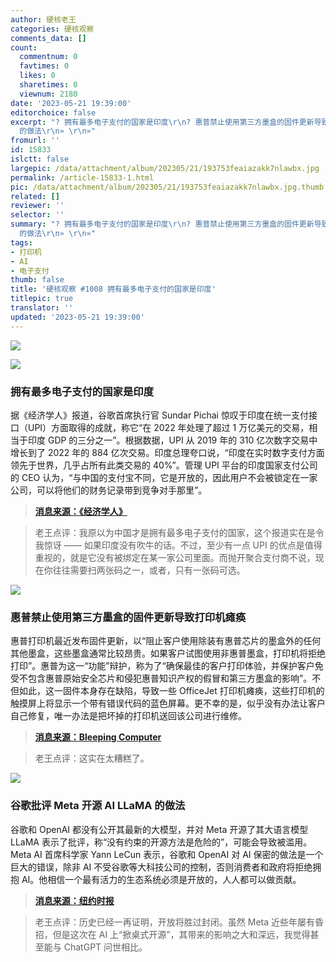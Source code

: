 ```yaml
---
author: 硬核老王
categories: 硬核观察
comments_data: []
count:
  commentnum: 0
  favtimes: 0
  likes: 0
  sharetimes: 0
  viewnum: 2180
date: '2023-05-21 19:39:00'
editorchoice: false
excerpt: "? 拥有最多电子支付的国家是印度\r\n? 惠普禁止使用第三方墨盒的固件更新导致打印机瘫痪\r\n? 谷歌批评 Meta 开源 AI LLaMA
  的做法\r\n» \r\n»"
fromurl: ''
id: 15833
islctt: false
largepic: /data/attachment/album/202305/21/193753feaiazakk7nlawbx.jpg
permalink: /article-15833-1.html
pic: /data/attachment/album/202305/21/193753feaiazakk7nlawbx.jpg.thumb.jpg
related: []
reviewer: ''
selector: ''
summary: "? 拥有最多电子支付的国家是印度\r\n? 惠普禁止使用第三方墨盒的固件更新导致打印机瘫痪\r\n? 谷歌批评 Meta 开源 AI LLaMA
  的做法\r\n» \r\n»"
tags:
- 打印机
- AI
- 电子支付
thumb: false
title: '硬核观察 #1008 拥有最多电子支付的国家是印度'
titlepic: true
translator: ''
updated: '2023-05-21 19:39:00'
---
```


![](/data/attachment/album/202305/21/193753feaiazakk7nlawbx.jpg)


![](/data/attachment/album/202305/21/193805u5euobztzdpk5ddb.jpg)


### 拥有最多电子支付的国家是印度


据《经济学人》报道，谷歌首席执行官 Sundar Pichai 惊叹于印度在统一支付接口（UPI）方面取得的成就，称它“在 2022 年处理了超过 1 万亿美元的交易，相当于印度 GDP 的三分之一”。根据数据，UPI 从 2019 年的 310 亿次数字交易中增长到了 2022 年的 884 亿次交易。印度总理夸口说，“印度在实时数字支付方面领先于世界，几乎占所有此类交易的 40%”。管理 UPI 平台的印度国家支付公司的 CEO 认为，“与中国的支付宝不同，它是开放的，因此用户不会被锁定在一家公司，可以将他们的财务记录带到竞争对手那里”。



> 
> **[消息来源：《经济学人》](https://www.economist.com/special-report/2023/05/15/a-digital-payments-revolution-in-india)**
> 
> 
> 



> 
> 老王点评：我原以为中国才是拥有最多电子支付的国家，这个报道实在是令我惊讶 —— 如果印度没有吹牛的话。不过，至少有一点 UPI 的优点是值得重视的，就是它没有被绑定在某一家公司里面。而抛开聚合支付商不说，现在你往往需要扫两张码之一，或者，只有一张码可选。
> 
> 
> 


![](/data/attachment/album/202305/21/193818xbguoydqhsuiksnd.jpg)


### 惠普禁止使用第三方墨盒的固件更新导致打印机瘫痪


惠普打印机最近发布固件更新，以“阻止客户使用除装有惠普芯片的墨盒外的任何其他墨盒，这些墨盒通常比较昂贵。如果客户试图使用非惠普墨盒，打印机将拒绝打印”。惠普为这一“功能”辩护，称为了“确保最佳的客户打印体验，并保护客户免受不包含惠普原始安全芯片和侵犯惠普知识产权的假冒和第三方墨盒的影响”。不但如此，这一固件本身存在缺陷，导致一些 OfficeJet 打印机瘫痪，这些打印机的触摸屏上将显示一个带有错误代码的蓝色屏幕。更不幸的是，似乎没有办法让客户自己修复，唯一办法是把坏掉的打印机送回该公司进行维修。



> 
> **[消息来源：Bleeping Computer](https://www.bleepingcomputer.com/news/technology/hp-rushes-to-fix-bricked-printers-after-faulty-firmware-update/)**
> 
> 
> 



> 
> 老王点评：这实在太糟糕了。
> 
> 
> 


![](/data/attachment/album/202305/21/193845j2f9jxdfdla46z4m.jpg)


### 谷歌批评 Meta 开源 AI LLaMA 的做法


谷歌和 OpenAI 都没有公开其最新的大模型，并对 Meta 开源了其大语言模型 LLaMA 表示了批评，称“没有约束的开源方法是危险的”，可能会导致被滥用。Meta AI 首席科学家 Yann LeCun 表示，谷歌和 OpenAI 对 AI 保密的做法是一个巨大的错误，除非 AI 不受谷歌等大科技公司的控制，否则消费者和政府将拒绝拥抱 AI。他相信一个最有活力的生态系统必须是开放的，人人都可以做贡献。



> 
> **[消息来源：纽约时报](https://www.nytimes.com/2023/05/18/technology/ai-meta-open-source.html)**
> 
> 
> 



> 
> 老王点评：历史已经一再证明，开放将胜过封闭。虽然 Meta 近些年屡有昏招，但是这次在 AI 上“掀桌式开源”，其带来的影响之大和深远，我觉得甚至能与 ChatGPT 问世相比。
> 
> 
>